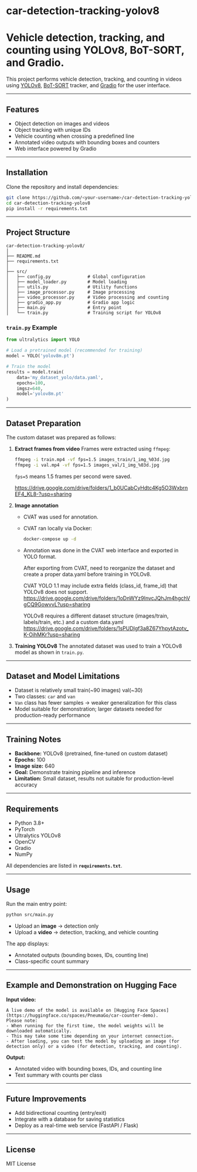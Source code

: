 # car-detection-tracking-yolov8
# Vehicle detection, tracking, and counting using YOLOv8, BoT-SORT, and Gradio.

This project performs vehicle detection, tracking, and counting in videos using [YOLOv8](https://github.com/ultralytics/ultralytics), [BoT-SORT](https://arxiv.org/abs/2211.11164) tracker, and [Gradio](https://www.gradio.app/) for the user interface.

---

## Features
- Object detection on images and videos
- Object tracking with unique IDs
- Vehicle counting when crossing a predefined line
- Annotated video outputs with bounding boxes and counters
- Web interface powered by Gradio

---

## Installation
Clone the repository and install dependencies:

```bash
git clone https://github.com/<your-username>/car-detection-tracking-yolov8.git
cd car-detection-tracking-yolov8
pip install -r requirements.txt
````

---

## Project Structure

```
car-detection-tracking-yolov8/
│
├── README.md
├── requirements.txt
│
├── src/
│   ├── config.py              # Global configuration
│   ├── model_loader.py        # Model loading
│   ├── utils.py               # Utility functions
│   ├── image_processor.py     # Image processing
│   ├── video_processor.py     # Video processing and counting
│   ├── gradio_app.py          # Gradio app logic
│   ├── main.py                # Entry point
│   └── train.py               # Training script for YOLOv8
```

### `train.py` Example

```python
from ultralytics import YOLO

# Load a pretrained model (recommended for training)
model = YOLO('yolov8m.pt')

# Train the model
results = model.train(
    data='my_dataset_yolo/data.yaml',
    epochs=100,
    imgsz=640,
    model='yolov8m.pt'
)
```

---

## Dataset Preparation

The custom dataset was prepared as follows:

1. **Extract frames from video**
   Frames were extracted using `ffmpeg`:

   ```bash
   ffmpeg -i train.mp4 -vf fps=1.5 images_train/1_img_%03d.jpg
   ffmpeg -i val.mp4 -vf fps=1.5 images_val/1_img_%03d.jpg
   ```

   `fps=5` means 1.5 frames per second were saved.

    https://drive.google.com/drive/folders/1_b0UCabCyHdtc4Kg5O3WxbrnEF4_KL8-?usp=sharing
   
    
3. **Image annotation**

   * CVAT was used for annotation.

   * CVAT ran locally via Docker:

     ```bash
     docker-compose up -d
     ```

   * Annotation was done in the CVAT web interface and exported in YOLO format.
  
     After exporting from CVAT, need to reorganize the dataset and create a proper data.yaml before training in YOLOv8.
     
     CVAT YOLO 1.1 may include extra fields (class_id, frame_id) that YOLOv8 does not support.
     https://drive.google.com/drive/folders/1oDnWYz9InvcJQhJm4hgchVgCQ9GowvvL?usp=sharing
     
     YOLOv8 requires a different dataset structure (images/train, labels/train, etc.) and a custom data.yaml
     https://drive.google.com/drive/folders/1sPUDIgf3a8Z67YhpytAzotv_K-OihMKr?usp=sharing
     

4. **Training YOLOv8**
   The annotated dataset was used to train a YOLOv8 model as shown in `train.py`.

---

## Dataset and Model Limitations

* Dataset is relatively small train(\~90 images) val(\~30)
* Two classes: `car` and `van`
* `Van` class has fewer samples → weaker generalization for this class
* Model suitable for demonstration; larger datasets needed for production-ready performance

---

## Training Notes

* **Backbone:** YOLOv8 (pretrained, fine-tuned on custom dataset)
* **Epochs:** 100
* **Image size:** 640
* **Goal:** Demonstrate training pipeline and inference
* **Limitation:** Small dataset, results not suitable for production-level accuracy

---

## Requirements

* Python 3.8+
* PyTorch
* Ultralytics YOLOv8
* OpenCV
* Gradio
* NumPy

All dependencies are listed in **`requirements.txt`**.

---

## Usage

Run the main entry point:

```bash
python src/main.py
```

* Upload an **image** → detection only
* Upload a **video** → detection, tracking, and vehicle counting

The app displays:

* Annotated outputs (bounding boxes, IDs, counting line)
* Class-specific count summary

---

## Example and Demonstration on Hugging Face

**Input video:**

```
A live demo of the model is available on [Hugging Face Spaces](https://huggingface.co/spaces/PneumaGo/car-counter-demo).  
Please note:
- When running for the first time, the model weights will be downloaded automatically.  
- This may take some time depending on your internet connection.  
- After loading, you can test the model by uploading an image (for detection only) or a video (for detection, tracking, and counting).  
```

**Output:**

* Annotated video with bounding boxes, IDs, and counting line
* Text summary with counts per class

---

## Future Improvements

* Add bidirectional counting (entry/exit)
* Integrate with a database for saving statistics
* Deploy as a real-time web service (FastAPI / Flask)

---

## License

MIT License

```
